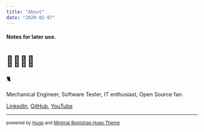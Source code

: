 ```yaml
---
title: "About"
date: "2020-02-07"
---
```


#### Notes for later use.

# 👨‍👩‍👧‍👧
#### 🐈

Mechanical Engineer, Software Tester, IT enthusiast, Open Source fan.

[LinkedIn](https://www.linkedin.com/in/alekczapski), [GitHub](https://github.com/alekczapski), [YouTube](https://www.youtube.com/channel/UC_uvOMu-ZzXBwM1OhZLBVOQ)

---

<small>

powered by [Hugo](https://gohugo.io/) and [Minimal Bootstrap Hugo Theme](https://themes.gohugo.io/minimal-bootstrap-hugo-theme/)

</small>
